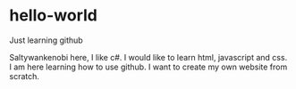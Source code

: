 # hello-world
Just learning github


Saltywankenobi here, I like c#. I would like to learn html, javascript and css. I am here learning 
how to use github. I want to create my own website from scratch. 
